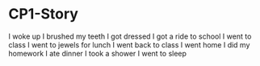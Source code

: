 # CP1-Story
I woke up
I brushed my teeth
I got dressed
I got a ride to school
I went to class
I went to jewels for lunch
I went back to class
I went home
I did my homework
I ate dinner
I took a shower
I went to sleep
